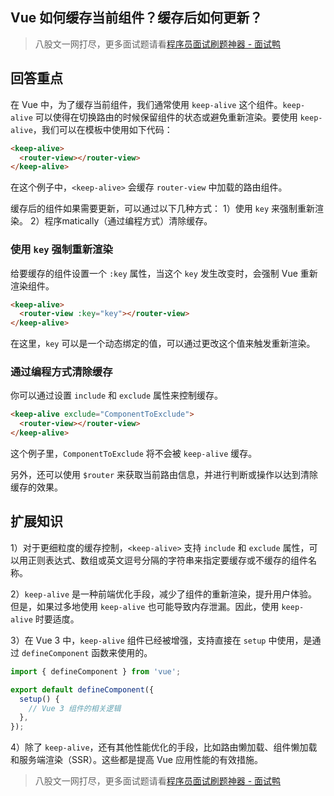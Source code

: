 ## Vue 如何缓存当前组件？缓存后如何更新？
> 八股文一网打尽，更多面试题请看[程序员面试刷题神器 - 面试鸭](https://www.mianshiya.com/)

## 回答重点
在 Vue 中，为了缓存当前组件，我们通常使用 `keep-alive` 这个组件。`keep-alive` 可以使得在切换路由的时候保留组件的状态或避免重新渲染。要使用 `keep-alive`，我们可以在模板中使用如下代码：

```html
<keep-alive>
  <router-view></router-view>
</keep-alive>
```

在这个例子中，`<keep-alive>` 会缓存 `router-view` 中加载的路由组件。

缓存后的组件如果需要更新，可以通过以下几种方式：
1）使用 `key` 来强制重新渲染。
2）程序matically（通过编程方式）清除缓存。

### 使用 `key` 强制重新渲染
给要缓存的组件设置一个 `:key` 属性，当这个 `key` 发生改变时，会强制 Vue 重新渲染组件。

```html
<keep-alive>
  <router-view :key="key"></router-view>
</keep-alive>
```

在这里，`key` 可以是一个动态绑定的值，可以通过更改这个值来触发重新渲染。

### 通过编程方式清除缓存
你可以通过设置 `include` 和 `exclude` 属性来控制缓存。

```html
<keep-alive exclude="ComponentToExclude">
  <router-view></router-view>
</keep-alive>
```

这个例子里，`ComponentToExclude` 将不会被 `keep-alive` 缓存。

另外，还可以使用 `$router` 来获取当前路由信息，并进行判断或操作以达到清除缓存的效果。

## 扩展知识
1）对于更细粒度的缓存控制，`<keep-alive>` 支持 `include` 和 `exclude` 属性，可以用正则表达式、数组或英文逗号分隔的字符串来指定要缓存或不缓存的组件名称。

2）`keep-alive` 是一种前端优化手段，减少了组件的重新渲染，提升用户体验。但是，如果过多地使用 `keep-alive` 也可能导致内存泄漏。因此，使用 `keep-alive` 时要适度。

3）在 Vue 3 中，`keep-alive` 组件已经被增强，支持直接在 `setup` 中使用，是通过 `defineComponent` 函数来使用的。

```js
import { defineComponent } from 'vue';

export default defineComponent({
  setup() {
    // Vue 3 组件的相关逻辑
  },
});
```

4）除了 `keep-alive`，还有其他性能优化的手段，比如路由懒加载、组件懒加载和服务端渲染（SSR）。这些都是提高 Vue 应用性能的有效措施。



> 八股文一网打尽，更多面试题请看[程序员面试刷题神器 - 面试鸭](https://www.mianshiya.com/)